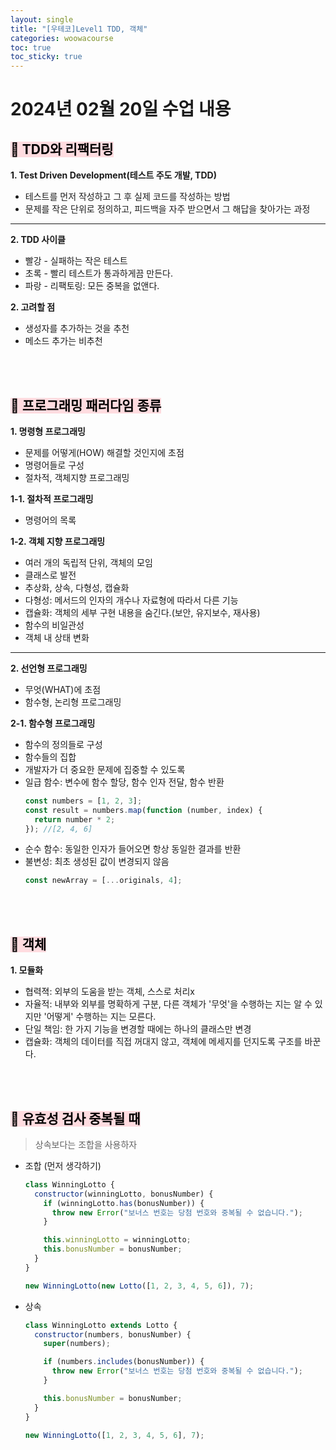 ```yaml
---
layout: single
title: "[우테코]Level1 TDD, 객체"
categories: woowacourse
toc: true
toc_sticky: true
---
```


# 2024년 02월 20일 수업 내용

## <mark style='background-color: #ffdce0'>📖 TDD와 리팩터링</mark>

**1\. Test Driven Development(테스트 주도 개발, TDD)**

- 테스트를 먼저 작성하고 그 후 실제 코드를 작성하는 방법
- 문제를 작은 단위로 정의하고, 피드백을 자주 받으면서 그 해답을 찾아가는 과정

---

**2\. TDD 사이클**

- 빨강 - 실패하는 작은 테스트
- 초록 - 빨리 테스트가 통과하게끔 만든다.
- 파랑 - 리팩토링: 모든 중복을 없앤다.

**2\. 고려할 점**

- 생성자를 추가하는 것을 추천
- 메소드 추가는 비추천

<br>
<br>

## <mark style='background-color: #ffdce0'>📖 프로그래밍 패러다임 종류</mark>

**1\. 명령형 프로그래밍**

- 문제를 어떻게(HOW) 해결할 것인지에 초점
- 명령어들로 구성
- 절차적, 객체지향 프로그래밍

**1-1. 절차적 프로그래밍**

- 명령어의 목록

**1-2. 객체 지향 프로그래밍**

- 여러 개의 독립적 단위, 객체의 모임
- 클래스로 발전
- 추상화, 상속, 다형성, 캡슐화
- 다형성: 메서드의 인자의 개수나 자료형에 따라서 다른 기능
- 캡슐화: 객체의 세부 구현 내용을 숨긴다.(보안, 유지보수, 재사용)
- 함수의 비일관성
- 객체 내 상태 변화

---

**2\. 선언형 프로그래밍**

- 무엇(WHAT)에 초점
- 함수형, 논리형 프로그래밍

**2-1. 함수형 프로그래밍**

- 함수의 정의들로 구성
- 함수들의 집합
- 개발자가 더 중요한 문제에 집중할 수 있도록
- 일급 함수: 변수에 함수 할당, 함수 인자 전달, 함수 반환
  ```jsx
  const numbers = [1, 2, 3];
  const result = numbers.map(function (number, index) {
    return number * 2;
  }); //[2, 4, 6]
  ```
- 순수 함수: 동일한 인자가 들어오면 항상 동일한 결과를 반환
- 불변성: 최초 생성된 값이 변경되지 않음
  ```jsx
  const newArray = [...originals, 4];
  ```

<br>
<br>

## <mark style='background-color: #ffdce0'>📖 객체</mark>

**1\. 모듈화**

- 협력젹: 외부의 도움을 받는 객체, 스스로 처리x
- 자율적: 내부와 외부를 명확하게 구분, 다른 객체가 '무엇'을 수행하는 지는 알 수 있지만 '어떻게' 수행하는 지는 모른다.
- 단일 책임: 한 가지 기능을 변경할 때에는 하나의 클래스만 변경
- 캡슐화: 객체의 데이터를 직접 꺼대지 않고, 객체에 메세지를 던지도록 구조를 바꾼다.

<br>
<br>

## <mark style='background-color: #ffdce0'>📖 유효성 검사 중복될 때</mark>

> 상속보다는 조합을 사용하자

- 조합 (먼저 생각하기)

  ```jsx
  class WinningLotto {
    constructor(winningLotto, bonusNumber) {
      if (winningLotto.has(bonusNumber)) {
        throw new Error("보너스 번호는 당첨 번호와 중복될 수 없습니다.");
      }

      this.winningLotto = winningLotto;
      this.bonusNumber = bonusNumber;
    }
  }

  new WinningLotto(new Lotto([1, 2, 3, 4, 5, 6]), 7);
  ```

- 상속

  ```jsx
  class WinningLotto extends Lotto {
    constructor(numbers, bonusNumber) {
      super(numbers);

      if (numbers.includes(bonusNumber)) {
        throw new Error("보너스 번호는 당첨 번호와 중복될 수 없습니다.");
      }

      this.bonusNumber = bonusNumber;
    }
  }

  new WinningLotto([1, 2, 3, 4, 5, 6], 7);
  ```
